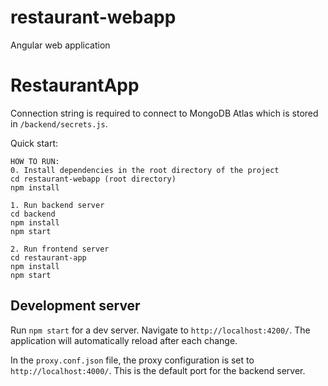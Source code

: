 # restaurant-webapp
Angular web application

# RestaurantApp
Connection string is required to connect to MongoDB Atlas which is stored in `/backend/secrets.js`.


Quick start:
```angular2html
HOW TO RUN:
0. Install dependencies in the root directory of the project
cd restaurant-webapp (root directory)
npm install

1. Run backend server
cd backend
npm install
npm start

2. Run frontend server
cd restaurant-app
npm install
npm start
```

## Development server
Run `npm start` for a dev server. Navigate to `http://localhost:4200/`. The application will automatically reload after each change.

In the `proxy.conf.json` file, the proxy configuration is set to `http://localhost:4000/`. This is the default port for the backend server. 